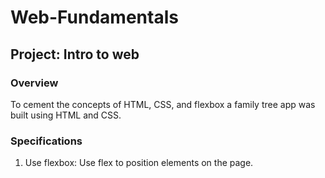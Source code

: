 # Web-Fundamentals

## Project: Intro to web

### Overview
To cement the concepts of HTML, CSS, and flexbox a family tree app was built using HTML and CSS.

### Specifications
1. Use flexbox: Use flex to position elements on the page.